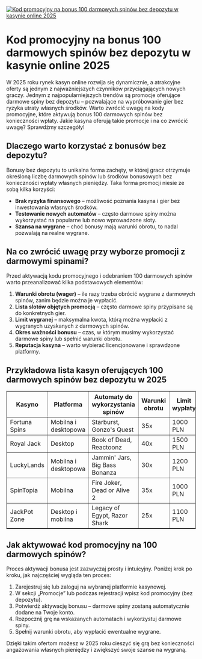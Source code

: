 [![Kod promocyjny na bonus 100 darmowych spinów bez depozytu w kasynie online 2025](https://123-caf.pages.dev/gitsignup.png)](https://vrmoo.ru/Bt82HjjY)

<h1>Kod promocyjny na bonus 100 darmowych spinów bez depozytu w kasynie online 2025</h1> <p>W 2025 roku rynek kasyn online rozwija się dynamicznie, a atrakcyjne oferty są jednym z najważniejszych czynników przyciągających nowych graczy. Jednym z najpopularniejszych trendów są promocje oferujące darmowe spiny bez depozytu – pozwalające na wypróbowanie gier bez ryzyka utraty własnych środków. Warto zwrócić uwagę na kody promocyjne, które aktywują bonus 100 darmowych spinów bez konieczności wpłaty. Jakie kasyna oferują takie promocje i na co zwrócić uwagę? Sprawdźmy szczegóły!</p>  <h2>Dlaczego warto korzystać z bonusów bez depozytu?</h2> <p>Bonusy bez depozytu to unikalna forma zachęty, w której gracz otrzymuje określoną liczbę darmowych spinów lub środków bonusowych bez konieczności wpłaty własnych pieniędzy. Taka forma promocji niesie ze sobą kilka korzyści:</p> <ul>   <li><strong>Brak ryzyka finansowego</strong> – możliwość poznania kasyna i gier bez inwestowania własnych środków.</li>   <li><strong>Testowanie nowych automatów</strong> – często darmowe spiny można wykorzystać na popularne lub nowo wprowadzone sloty.</li>   <li><strong>Szansa na wygrane</strong> – choć bonusy mają warunki obrotu, to nadal pozwalają na realne wygrane.</li> </ul>  <h2>Na co zwrócić uwagę przy wyborze promocji z darmowymi spinami?</h2> <p>Przed aktywacją kodu promocyjnego i odebraniem 100 darmowych spinów warto przeanalizować kilka podstawowych elementów:</p> <ol>   <li><strong>Warunki obrotu (wager)</strong> – ile razy trzeba obrócić wygrane z darmowych spinów, zanim będzie można je wypłacić.</li>   <li><strong>Lista slotów objętych promocją</strong> – często darmowe spiny przypisane są do konkretnych gier.</li>   <li><strong>Limit wygranej</strong> – maksymalna kwota, którą można wypłacić z wygranych uzyskanych z darmowych spinów.</li>   <li><strong>Okres ważności bonusu</strong> – czas, w którym musimy wykorzystać darmowe spiny lub spełnić warunki obrotu.</li>   <li><strong>Reputacja kasyna</strong> – warto wybierać licencjonowane i sprawdzone platformy.</li> </ol>  <h2>Przykładowa lista kasyn oferujących 100 darmowych spinów bez depozytu w 2025</h2> <table border="1" cellpadding="8" cellspacing="0" style="border-collapse: collapse; width: 100%;">   <thead>     <tr>       <th>Kasyno</th>       <th>Platforma</th>       <th>Automaty do wykorzystania spinów</th>       <th>Warunki obrotu</th>       <th>Limit wypłaty</th>     </tr>   </thead>   <tbody>     <tr>       <td>Fortuna Spins</td>       <td>Mobilna i desktopowa</td>       <td>Starburst, Gonzo's Quest</td>       <td>35x</td>       <td>1000 PLN</td>     </tr>     <tr>       <td>Royal Jack</td>       <td>Desktop</td>       <td>Book of Dead, Reactoonz</td>       <td>40x</td>       <td>1500 PLN</td>     </tr>     <tr>       <td>LuckyLands</td>       <td>Mobilna i desktopowa</td>       <td>Jammin' Jars, Big Bass Bonanza</td>       <td>30x</td>       <td>1200 PLN</td>     </tr>     <tr>       <td>SpinTopia</td>       <td>Mobilna</td>       <td>Fire Joker, Dead or Alive 2</td>       <td>35x</td>       <td>1000 PLN</td>     </tr>     <tr>       <td>JackPot Zone</td>       <td>Desktop i mobilna</td>       <td>Legacy of Egypt, Razor Shark</td>       <td>25x</td>       <td>1100 PLN</td>     </tr>   </tbody> </table>  <h2>Jak aktywować kod promocyjny na 100 darmowych spinów?</h2> <p>Proces aktywacji bonusa jest zazwyczaj prosty i intuicyjny. Poniżej krok po kroku, jak najczęściej wygląda ten proces:</p> <ol>   <li>Zarejestruj się lub zaloguj na wybranej platformie kasynowej.</li>   <li>W sekcji „Promocje” lub podczas rejestracji wpisz kod promocyjny (bez depozytu).</li>   <li>Potwierdź aktywację bonusu – darmowe spiny zostaną automatycznie dodane na Twoje konto.</li>   <li>Rozpocznij grę na wskazanych automatach i wykorzystuj darmowe spiny.</li>   <li>Spełnij warunki obrotu, aby wypłacić ewentualne wygrane.</li> </ol>  <p>Dzięki takim ofertom możesz w 2025 roku cieszyć się grą bez konieczności angażowania własnych pieniędzy i zwiększyć swoje szanse na wygraną.</p>